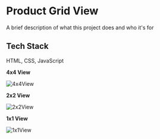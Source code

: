 # Product Grid View

A brief description of what this project does and who it's for

## Tech Stack

HTML, CSS, JavaScript

**4x4 View**

![4x4View](https://res.cloudinary.com/lucifer2020/image/upload/v1659187454/GitHub/Screenshot_2022-07-30_at_6.44.17_PM_rvqm0u.png)

**2x2 View**

![2x2View](https://res.cloudinary.com/lucifer2020/image/upload/v1659187477/GitHub/Screenshot_2022-07-30_at_6.54.16_PM_fn900x.png)

**1x1 View**

![1x1View](https://res.cloudinary.com/lucifer2020/image/upload/v1659187490/GitHub/Screenshot_2022-07-30_at_6.54.24_PM_hzn1ek.png)
